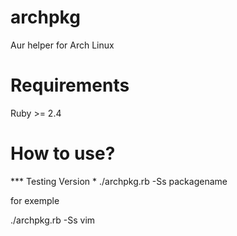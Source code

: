 # archpkg
Aur helper for Arch Linux

# Requirements
Ruby >= 2.4

# How to use?
*** Testing Version *
./archpkg.rb -Ss packagename

for exemple

./archpkg.rb -Ss vim

